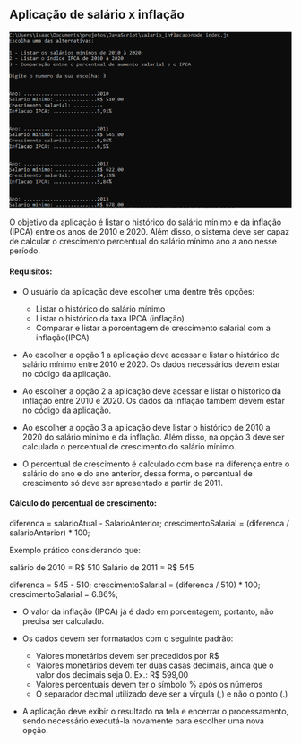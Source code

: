 ## Aplicação de salário x inflação

![Tela da aplicacao salario x inflacao](/salario_inflacao/img/img_salario_inflacao.png)

O objetivo da aplicação é listar o histórico do salário mínimo e da inflação (IPCA) entre os anos de 2010 e 2020. Além disso, o sistema deve ser capaz de calcular o crescimento percentual do salário mínimo ano a ano nesse período.

#### Requisitos:

- O usuário da aplicação deve escolher uma dentre três opções:
    
    - Listar o histórico do salário mínimo
    - Listar o histórico da taxa IPCA (inflação)
    - Comparar e listar a porcentagem de crescimento salarial com a inflação(IPCA)

- Ao escolher a opção 1 a aplicação deve acessar e listar o histórico do salário mínimo entre 2010 e 2020. Os dados necessários devem estar no código da aplicação.
- Ao escolher a opção 2 a aplicação deve acessar e listar o histórico da inflação entre 2010 e 2020. Os dados da inflação também devem estar no código da aplicação.
- Ao escolher a opção 3 a aplicação deve listar o histórico de 2010 a 2020 do salário mínimo e da inflação. Além disso, na opção 3 deve ser calculado o percentual de crescimento do salário mínimo.
- O percentual de crescimento é calculado com base na diferença entre o salário do ano e do ano anterior, dessa forma, o percentual de crescimento só deve ser apresentado a partir de 2011.

#### Cálculo do percentual de crescimento:

diferenca = salarioAtual - SalarioAnterior;
crescimentoSalarial = (diferenca / salarioAnterior) * 100;

Exemplo prático considerando que:

salário de 2010 = R$ 510
Salário de 2011 = R$ 545

diferenca = 545 - 510;
crescimentoSalarial = (diferenca / 510) * 100;
crescimentoSalarial = 6.86%;

- O valor da inflação (IPCA) já é dado em porcentagem, portanto, não precisa ser calculado.
- Os dados devem ser formatados com o seguinte padrão:
    
    - Valores monetários devem ser precedidos por R$
    - Valores monetários devem ter duas casas decimais, ainda que o valor dos decimais seja 0. Ex.: R$ 599,00
    - Valores percentuais devem ter o símbolo % após os números
    - O separador decimal utilizado deve ser a vírgula (,) e não o ponto (.)
- A aplicação deve exibir o resultado na tela e encerrar o processamento, sendo necessário executá-la novamente para escolher uma nova opção.
